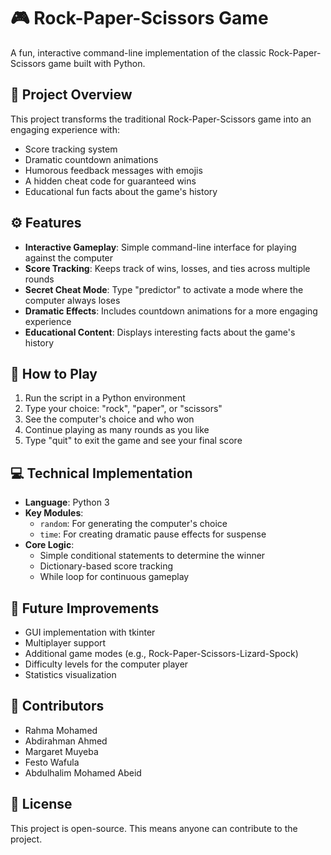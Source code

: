 # 🎮 Rock-Paper-Scissors Game

A fun, interactive command-line implementation of the classic Rock-Paper-Scissors game built with Python.

## 📝 Project Overview

This project transforms the traditional Rock-Paper-Scissors game into an engaging experience with:

- Score tracking system
- Dramatic countdown animations
- Humorous feedback messages with emojis
- A hidden cheat code for guaranteed wins
- Educational fun facts about the game's history

## ⚙️ Features

- **Interactive Gameplay**: Simple command-line interface for playing against the computer
- **Score Tracking**: Keeps track of wins, losses, and ties across multiple rounds
- **Secret Cheat Mode**: Type "predictor" to activate a mode where the computer always loses
- **Dramatic Effects**: Includes countdown animations for a more engaging experience
- **Educational Content**: Displays interesting facts about the game's history

## 🚀 How to Play

1. Run the script in a Python environment
2. Type your choice: "rock", "paper", or "scissors"
3. See the computer's choice and who won
4. Continue playing as many rounds as you like
5. Type "quit" to exit the game and see your final score

## 💻 Technical Implementation

- **Language**: Python 3
- **Key Modules**: 
  - `random`: For generating the computer's choice
  - `time`: For creating dramatic pause effects for suspense
- **Core Logic**: 
  - Simple conditional statements to determine the winner
  - Dictionary-based score tracking
  - While loop for continuous gameplay

## 🔮 Future Improvements

- GUI implementation with tkinter
- Multiplayer support
- Additional game modes (e.g., Rock-Paper-Scissors-Lizard-Spock)
- Difficulty levels for the computer player
- Statistics visualization

## 👥 Contributors

- Rahma Mohamed
- Abdirahman Ahmed
- Margaret Muyeba
- Festo Wafula
- Abdulhalim Mohamed Abeid

## 📜 License

This project is open-source. This means anyone can contribute to the project.
